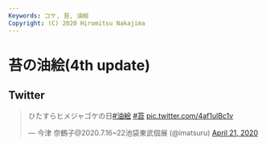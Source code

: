 ```yaml
---
Keywords: コケ, 苔, 油絵
Copyright: (C) 2020 Hiromitsu Nakajima
---
```


# 苔の油絵(4th update)

## Twitter

<blockquote class="twitter-tweet"><p lang="ja" dir="ltr">ひたすらヒメジャゴケの日<a href="https://twitter.com/hashtag/%E6%B2%B9%E7%B5%B5?src=hash&amp;ref_src=twsrc%5Etfw">#油絵</a> <a href="https://twitter.com/hashtag/%E8%8B%94?src=hash&amp;ref_src=twsrc%5Etfw">#苔</a> <a href="https://t.co/4af1ulBc1v">pic.twitter.com/4af1ulBc1v</a></p>&mdash; 今津 奈鶴子@2020.7.16~22池袋東武個展 (@imatsuru) <a href="https://twitter.com/imatsuru/status/1252563486380486656?ref_src=twsrc%5Etfw">April 21, 2020</a></blockquote> <script async src="https://platform.twitter.com/widgets.js" charset="utf-8"></script>
